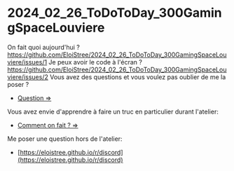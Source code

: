 # 2024_02_26_ToDoToDay_300GamingSpaceLouviere

On fait quoi aujourd'hui ?  https://github.com/EloiStree/2024_02_26_ToDoToDay_300GamingSpaceLouviere/issues/1
Je peux avoir le code à l'écran ? https://github.com/EloiStree/2024_02_26_ToDoToDay_300GamingSpaceLouviere/issues/2
Vous avez des questions et vous voulez pas oublier de me la poser ?
- [Question =>](https://github.com/EloiStree/2024_02_26_ToDoToDay_300GamingSpaceLouviere/issues/new?title=Question%20:) 

Vous avez envie d'apprendre à faire un truc en particulier durant l'atelier:
- [Comment on fait ? =>](https://github.com/EloiStree/2024_02_26_ToDoToDay_300GamingSpaceLouviere/issues/new?title=Comment%20on%20fait:) 
  
Me poser une question hors de l'atelier:
- [https://eloistree.github.io/r/discord](https://eloistree.github.io/r/discord)

  
